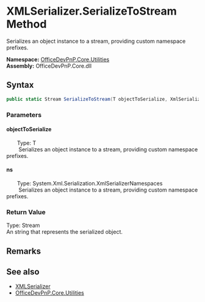 # XMLSerializer.SerializeToStream Method  
 Serializes an object instance to a stream, providing custom namespace prefixes.   

**Namespace:** [OfficeDevPnP.Core.Utilities](OfficeDevPnP.Core.Utilities.md)  
**Assembly:** OfficeDevPnP.Core.dll  
## Syntax
```C#
public static Stream SerializeToStream(T objectToSerialize, XmlSerializerNamespaces ns)
```
### Parameters
#### objectToSerialize  
&emsp;&emsp;Type: T  
&emsp;&emsp; Serializes an object instance to a stream, providing custom namespace prefixes.   

  

#### ns  
&emsp;&emsp;Type: System.Xml.Serialization.XmlSerializerNamespaces  
&emsp;&emsp; Serializes an object instance to a stream, providing custom namespace prefixes.   

  

### Return Value
Type: Stream  
An string that represents the serialized object.  


## Remarks
  
## See also
- [XMLSerializer](OfficeDevPnP.Core.Utilities.XMLSerializer.md) 
- [OfficeDevPnP.Core.Utilities](OfficeDevPnP.Core.Utilities.md) 

